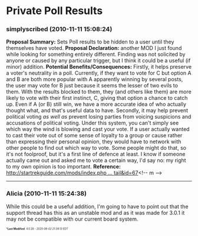 # Private Poll Results

### **simplyscribed** (2010-11-11 15:08:24)

**Proposal Summary:** Sets Poll results to be hidden to a user until they themselves have voted.
**Proposal Declaration:** another MOD I just found while looking for something entirely different. Finding was not solicited by anyone or caused by any particular trigger, but I think it could be a useful (if minor) addition.
**Potential Benefits/Consequences:** Firstly, it helps preserve a voter's neutrality in a poll. Currently, if they want to vote for C but option A and B are both more popular with A apparently winning by several posts, the user may vote for B just because it seems the lesser of two evils to them. With the results blocked to them, they (and others like them) are more likely to vote with their first instinct, C, giving that option a chance to catch up. Even if A (or B) still win, we have a more accurate idea of who actually thought what, and that's useful data to have.
Secondly, it may help prevent political voting *as well as* prevent losing parties from voicing suspicions and accusations of political voting. Under this system, you can't simply see which way the wind is blowing and cast your vote. If a user actually wanted to cast their vote out of some sense of loyalty to a group or cause rather than expressing their personal opinion, they would have to network with other people to find out which way to vote. Some people might do that, so it's not foolproof, but it's a first line of defence at least. I know if someone actually came out and asked me to vote a certain way, I'd say no: my right to my own opinion is too important.
**Reference:** <!-- m -->[http://startrekguide.com/mods/index.php &#8230; tail&amp;id=67](http://startrekguide.com/mods/index.php?i=main&mode=detail&id=67 "http://startrekguide.com/mods/index.php?i=main&mode=detail&id=67")<!-- m -->

---

### **Alicia** (2010-11-11 15:24:38)

While this could be a useful addition, I'm going to have to point out that the support thread has this as an unstable mod and as it was made for 3.0.1 it may not be compatible with our current board system.



<span style="font-size: 0.5em;">***Last Modified**: 4.0.28 - *2025-06-02 21:39:13 EDT*</span>
